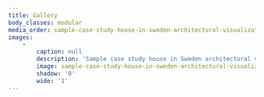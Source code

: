 ```yaml
---
title: Gallery
body_classes: modular
media_order: sample-case-study-house-in-sweden-architectural-visualization-2.jpg
images:
    -
        caption: null
        description: 'Sample case study house in Sweden architectural visualization'
        image: sample-case-study-house-in-sweden-architectural-visualization-2.jpg
        shadow: '0'
        wide: '1'
---
```


